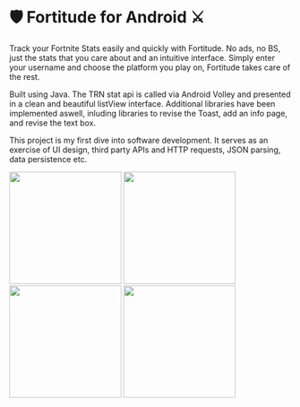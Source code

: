 # 🛡️ Fortitude for Android ⚔️ 


Track your Fortnite Stats easily and quickly with Fortitude. 
No ads, no BS, just the stats that you care about and an intuitive interface. 
Simply enter your username and choose the platform you play on, Fortitude takes care of the rest.

Built using Java. The TRN stat api is called via Android Volley and presented in a clean and beautiful listView interface. Additional libraries have been implemented aswell, inluding libraries to revise the Toast, add an info page, and revise the text box.

This project is my first dive into software development. It serves as an exercise of UI design, third party APIs and HTTP requests, JSON parsing, data persistence etc.

<p float="left">
  <img src="https://image.winudf.com/v2/image/Y29tLmZ1bWUuYWxpLmdldHJlcXVlc3RzX3NjcmVlbl8wXzE1MjM5Mzc0NTRfMDc0/screen-0.jpg?fakeurl=1&type=.jpg" width="200" />
  <img src="https://image.winudf.com/v2/image/Y29tLmZ1bWUuYWxpLmdldHJlcXVlc3RzX3NjcmVlbl8xXzE1MjM5Mzc0NTVfMDQ2/screen-1.jpg?fakeurl=1&type=.jpg" width="200" /> 
  <img src="https://image.winudf.com/v2/image/Y29tLmZ1bWUuYWxpLmdldHJlcXVlc3RzX3NjcmVlbl8yXzE1MjM5Mzc0NTVfMDE3/screen-2.jpg?fakeurl=1&type=.jpg" width="200" />
  <img src="https://image.winudf.com/v2/image/Y29tLmZ1bWUuYWxpLmdldHJlcXVlc3RzX3NjcmVlbl8zXzE1MjM5Mzc0NTVfMDk5/screen-3.jpg?fakeurl=1&type=.jpg" width="200" />

</p>
